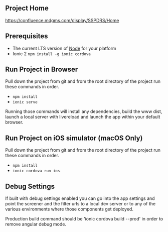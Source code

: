 ## Project Home ##
https://confluence.mdgms.com/display/SSPDRS/Home

## Prerequisites ##
- The current LTS version of [Node](https://nodejs.org/en/download/) for your platform
- Ionic 2 `npm install -g ionic cordova`

## Run Project in Browser ##
Pull down the project from git and from the root directory of the project run
these commands in order.
- `npm install`
- `ionic serve`

Running those commands will install any dependencies, build the www dist, launch
a local server with livereload and launch the app within your default browser.

## Run Project on iOS simulator (macOS Only) ##
Pull down the project from git and from the root directory of the project run
these commands in order.
- `npm install`
- `ionic cordova run ios`

## Debug Settings
If built with debug settings enabled you can go into the app settings and point the screener and the filter urls to a local dev server or to any of the various environments where those components get deployed.

Production build command should be 'ionic cordova build --prod' in order to remove angular debug mode.